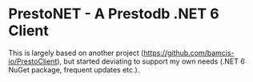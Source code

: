 # PrestoNET - A Prestodb .NET 6 Client
This is largely based on another project (https://github.com/bamcis-io/PrestoClient), but started deviating to support my own needs (.NET 6 NuGet package, frequent updates etc.).
